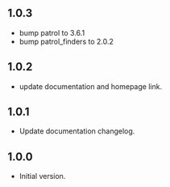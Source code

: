 ## 1.0.3

- bump patrol to 3.6.1
- bump patrol_finders to 2.0.2

## 1.0.2

- update documentation and homepage link.

## 1.0.1

- Update documentation changelog.

## 1.0.0

- Initial version.
